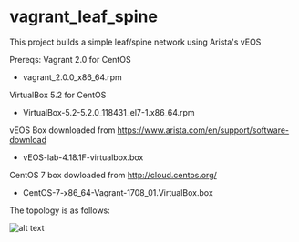 # vagrant_leaf_spine

This project builds a simple leaf/spine network using Arista's vEOS

Prereqs:
Vagrant 2.0 for CentOS
- vagrant_2.0.0_x86_64.rpm

VirtualBox 5.2 for CentOS
- VirtualBox-5.2-5.2.0_118431_el7-1.x86_64.rpm

vEOS Box downloaded from https://www.arista.com/en/support/software-download
- vEOS-lab-4.18.1F-virtualbox.box

CentOS 7 box dowloaded from http://cloud.centos.org/
- CentOS-7-x86_64-Vagrant-1708_01.VirtualBox.box

The topology is as follows:

![alt text](https://github.com/mtharpie/vagrant_leaf_spine/blob/master/vagrant-diagram.png)
